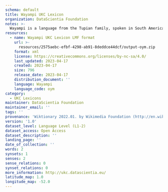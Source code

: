 ```yaml
---
schema: default
title: Wayampi UKC Lexicon
organization: DataScientia Foundation
notes: >-
  Wayampi is a language from the Tupian family, spoken in South America. The UKC Lexicon of Wayampi is represented as a lexico-semantic network. It consists of words, word senses, synsets, as well as sense-level and synset-level relationships.
resources:
  - name: Wayampi UKC Lexicon LMF format
    url: >-
      resources/2575aebc-efbf-4298-ab91-8deddce44dcf/output-oym.zip
    format: xml
    license: https://creativecommons.org/licenses/by-nc-sa/4.0/
    last_updated: 2023-04-17
    created: 2023-04-17
    size: 796
    release_date: 2023-04-17
    distribution_document: ''
    language: Wayampi
    language_code: oym
category:
  - UKC Lexicons
maintainer: DataScientia Foundation
maintainer_email: ''
tags: ''
provenance: 'Wiktionary 2022.01. by Wikimedia Foundation (http://en.wiktionary.org); Princeton WordNet 2.1 by Princeton University (https://wordnet.princeton.edu)'
version: '1.0'
dataset_level: Language Level (L1-2)
dataset_access: Open Access
dataset_description: ''
landing_page: ''
date_of_collection: ''
words: 2
synsets: 1
senses: 2
sense_relations: 0
synset_relations: 0
more_information: http://ukc.datascientia.eu/
latitude_map: 1.0
longitude_map: -52.0
---
```

